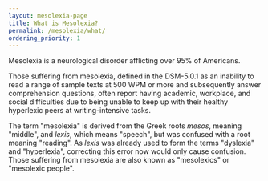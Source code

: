 ```yaml
---
layout: mesolexia-page
title: What is Mesolexia?
permalink: /mesolexia/what/
ordering_priority: 1
---
```

Mesolexia is a neurological disorder afflicting over 95% of Americans.

Those suffering from mesolexia, defined in the DSM-5.0.1 as an inability to read a range of sample texts at 500 WPM or more and subsequently answer comprehension questions, often report having academic, workplace, and social difficulties due to being unable to keep up with their healthy hyperlexic peers at writing-intensive tasks.

The term "mesolexia" is derived from the Greek roots _mesos_, meaning "middle", and _lexis_, which means "speech", but was confused with a root meaning "reading". As _lexis_ was already used to form the terms "dyslexia" and "hyperlexia", correcting this error now would only cause confusion. Those suffering from mesolexia are also known as "mesolexics" or "mesolexic people".
